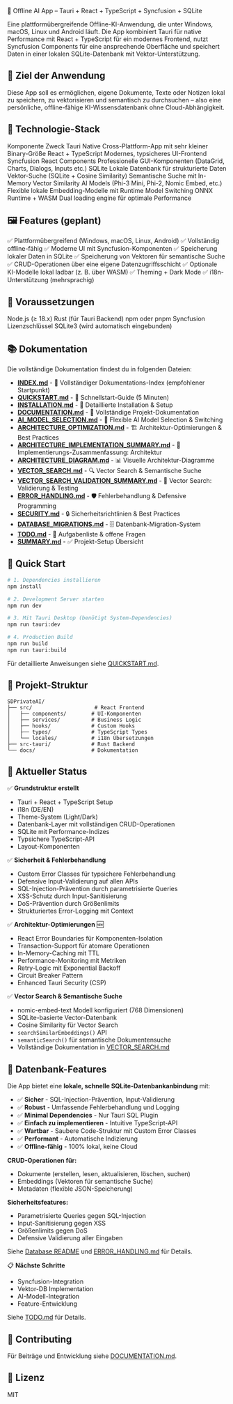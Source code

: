 🧠 Offline AI App – Tauri + React + TypeScript + Syncfusion + SQLite

Eine plattformübergreifende Offline-KI-Anwendung, die unter Windows, macOS, Linux und Android läuft.
Die App kombiniert Tauri für native Performance mit React + TypeScript für ein modernes Frontend,
nutzt Syncfusion Components für eine ansprechende Oberfläche und speichert Daten in einer lokalen SQLite-Datenbank mit Vektor-Unterstützung.

## 🚀 Ziel der Anwendung

Diese App soll es ermöglichen, eigene Dokumente, Texte oder Notizen lokal zu speichern, zu vektorisieren und semantisch zu durchsuchen –
also eine persönliche, offline-fähige KI-Wissensdatenbank ohne Cloud-Abhängigkeit.

## 🧩 Technologie-Stack
Komponente	Zweck
Tauri	Native Cross-Plattform-App mit sehr kleiner Binary-Größe
React + TypeScript	Modernes, typsicheres UI-Frontend
Syncfusion React Components	Professionelle GUI-Komponenten (DataGrid, Charts, Dialogs, Inputs etc.)
SQLite	Lokale Datenbank für strukturierte Daten
Vektor-Suche (SQLite + Cosine Similarity)	Semantische Suche mit In-Memory Vector Similarity
AI Models (Phi-3 Mini, Phi-2, Nomic Embed, etc.)	Flexible lokale Embedding-Modelle mit Runtime Model Switching
ONNX Runtime + WASM	Dual loading engine für optimale Performance

## 🖼️ Features (geplant)

✅ Plattformübergreifend (Windows, macOS, Linux, Android)
✅ Vollständig offline-fähig
✅ Moderne UI mit Syncfusion-Komponenten
✅ Speicherung lokaler Daten in SQLite
✅ Speicherung von Vektoren für semantische Suche
✅ CRUD-Operationen über eine eigene Datenzugriffsschicht
✅ Optionale KI-Modelle lokal ladbar (z. B. über WASM)
✅ Theming + Dark Mode
✅ i18n-Unterstützung (mehrsprachig)

## 🧰 Voraussetzungen

Node.js (≥ 18.x)
Rust (für Tauri Backend)
npm oder pnpm
Syncfusion Lizenzschlüssel
SQLite3 (wird automatisch eingebunden)

## 📚 Dokumentation

Die vollständige Dokumentation findest du in folgenden Dateien:

- **[INDEX.md](./docs/INDEX.md)** - 📑 Vollständiger Dokumentations-Index (empfohlener Startpunkt)
- **[QUICKSTART.md](./docs/QUICKSTART.md)** - 🚀 Schnellstart-Guide (5 Minuten)
- **[INSTALLATION.md](./docs/INSTALLATION.md)** - 🔧 Detaillierte Installation & Setup
- **[DOCUMENTATION.md](./docs/DOCUMENTATION.md)** - 📖 Vollständige Projekt-Dokumentation
- **[AI_MODEL_SELECTION.md](./docs/AI_MODEL_SELECTION.md)** - 🤖 Flexible AI Model Selection & Switching
- **[ARCHITECTURE_OPTIMIZATION.md](./docs/ARCHITECTURE_OPTIMIZATION.md)** - 🏗️ Architektur-Optimierungen & Best Practices
- **[ARCHITECTURE_IMPLEMENTATION_SUMMARY.md](./docs/ARCHITECTURE_IMPLEMENTATION_SUMMARY.md)** - 📝 Implementierungs-Zusammenfassung: Architektur
- **[ARCHITECTURE_DIAGRAM.md](./docs/ARCHITECTURE_DIAGRAM.md)** - 📊 Visuelle Architektur-Diagramme
- **[VECTOR_SEARCH.md](./docs/VECTOR_SEARCH.md)** - 🔍 Vector Search & Semantische Suche
- **[VECTOR_SEARCH_VALIDATION_SUMMARY.md](./docs/VECTOR_SEARCH_VALIDATION_SUMMARY.md)** - 📝 Vector Search: Validierung & Testing
- **[ERROR_HANDLING.md](./docs/ERROR_HANDLING.md)** - 🛡️ Fehlerbehandlung & Defensive Programming
- **[SECURITY.md](./docs/SECURITY.md)** - 🔒 Sicherheitsrichtlinien & Best Practices
- **[DATABASE_MIGRATIONS.md](./docs/DATABASE_MIGRATIONS.md)** - 🗄️ Datenbank-Migration-System
- **[TODO.md](./docs/TODO.md)** - 📝 Aufgabenliste & offene Fragen
- **[SUMMARY.md](./docs/SUMMARY.md)** - ✅ Projekt-Setup Übersicht

## 🏃 Quick Start

```bash
# 1. Dependencies installieren
npm install

# 2. Development Server starten
npm run dev

# 3. Mit Tauri Desktop (benötigt System-Dependencies)
npm run tauri:dev

# 4. Production Build
npm run build
npm run tauri:build
```

Für detaillierte Anweisungen siehe [QUICKSTART.md](./docs/QUICKSTART.md).

## 📁 Projekt-Struktur

```
SDPrivateAI/
├── src/                    # React Frontend
│   ├── components/        # UI-Komponenten
│   ├── services/          # Business Logic
│   ├── hooks/             # Custom Hooks
│   ├── types/             # TypeScript Types
│   └── locales/           # i18n Übersetzungen
├── src-tauri/             # Rust Backend
└── docs/                  # Dokumentation
```

## 🎯 Aktueller Status

✅ **Grundstruktur erstellt**
- Tauri + React + TypeScript Setup
- i18n (DE/EN)
- Theme-System (Light/Dark)
- Datenbank-Layer mit vollständigen CRUD-Operationen
- SQLite mit Performance-Indizes
- Typsichere TypeScript-API
- Layout-Komponenten

✅ **Sicherheit & Fehlerbehandlung**
- Custom Error Classes für typsichere Fehlerbehandlung
- Defensive Input-Validierung auf allen APIs
- SQL-Injection-Prävention durch parametrisierte Queries
- XSS-Schutz durch Input-Sanitisierung
- DoS-Prävention durch Größenlimits
- Strukturiertes Error-Logging mit Context

✅ **Architektur-Optimierungen** 🆕
- React Error Boundaries für Komponenten-Isolation
- Transaction-Support für atomare Operationen
- In-Memory-Caching mit TTL
- Performance-Monitoring mit Metriken
- Retry-Logic mit Exponential Backoff
- Circuit Breaker Pattern
- Enhanced Tauri Security (CSP)

✅ **Vector Search & Semantische Suche**
- nomic-embed-text Modell konfiguriert (768 Dimensionen)
- SQLite-basierte Vector-Datenbank
- Cosine Similarity für Vector Search
- `searchSimilarEmbeddings()` API
- `semanticSearch()` für semantische Dokumentensuche
- Vollständige Dokumentation in [VECTOR_SEARCH.md](./docs/VECTOR_SEARCH.md)

## 💾 Datenbank-Features

Die App bietet eine **lokale, schnelle SQLite-Datenbankanbindung** mit:

- ✅ **Sicher** - SQL-Injection-Prävention, Input-Validierung
- ✅ **Robust** - Umfassende Fehlerbehandlung und Logging
- ✅ **Minimal Dependencies** - Nur Tauri SQL Plugin
- ✅ **Einfach zu implementieren** - Intuitive TypeScript-API
- ✅ **Wartbar** - Saubere Code-Struktur mit Custom Error Classes
- ✅ **Performant** - Automatische Indizierung
- ✅ **Offline-fähig** - 100% lokal, keine Cloud

**CRUD-Operationen für:**
- Dokumente (erstellen, lesen, aktualisieren, löschen, suchen)
- Embeddings (Vektoren für semantische Suche)
- Metadaten (flexible JSON-Speicherung)

**Sicherheitsfeatures:**
- Parametrisierte Queries gegen SQL-Injection
- Input-Sanitisierung gegen XSS
- Größenlimits gegen DoS
- Defensive Validierung aller Eingaben

Siehe [Database README](./docs/database.md) und [ERROR_HANDLING.md](./docs/ERROR_HANDLING.md) für Details.

📋 **Nächste Schritte**
- Syncfusion-Integration
- Vektor-DB Implementation
- AI-Modell-Integration
- Feature-Entwicklung

Siehe [TODO.md](./docs/TODO.md) für Details.

## 🤝 Contributing

Für Beiträge und Entwicklung siehe [DOCUMENTATION.md](./docs/DOCUMENTATION.md).

## 📄 Lizenz

MIT
